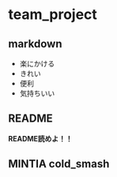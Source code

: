 # team_project

## markdown
* 楽にかける
* きれい
* 便利
* 気持ちいい

## README
**README読めよ！！**

## MINTIA cold_smash
